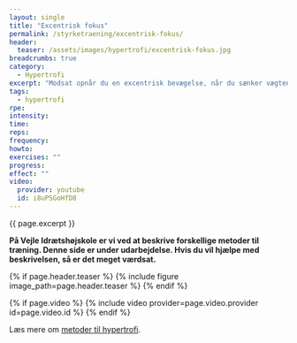 ```yaml
---
layout: single
title: "Excentrisk fokus"
permalink: /styrketraening/excentrisk-fokus/
header:
  teaser: /assets/images/hypertrofi/excentrisk-fokus.jpg
breadcrumbs: true
category:
  - Hypertrofi
excerpt: "Modsat opnår du en excentrisk bevægelse, når du sænker vægten ned mod brystet igen og dine muskler bliver strukket ud. Det er den excentriske bevægelse som sørger for at vægten sænkes kontrolleret, fremfor at falde falde til brystet pga. tyngdekraften."
tags:
  - hypertrofi
rpe:
intensity:
time:
reps:
frequency:
howto:
exercises: ""
progress:
effect: ""
video:
  provider: youtube
  id: i8uPSGoHfD8
---
```


{{ page.excerpt }}

**På Vejle Idrætshøjskole er vi ved at beskrive forskellige metoder til træning. Denne side er under udarbejdelse. Hvis du vil hjælpe med beskrivelsen, så er det meget værdsat.**

{% if page.header.teaser %}
  {% include figure image_path=page.header.teaser %}
{% endif %}

{% if page.video %}
  {% include video provider=page.video.provider id=page.video.id %}
{% endif %}

Læs mere om [metoder til hypertrofi](/hypertrofi-metoder/).
